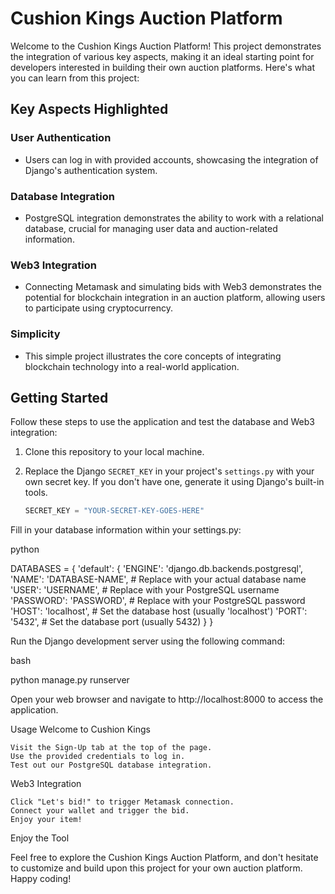 # Cushion Kings Auction Platform

Welcome to the Cushion Kings Auction Platform! This project demonstrates the integration of various key aspects, making it an ideal starting point for developers interested in building their own auction platforms. Here's what you can learn from this project:

## Key Aspects Highlighted

### User Authentication
- Users can log in with provided accounts, showcasing the integration of Django's authentication system.

### Database Integration
- PostgreSQL integration demonstrates the ability to work with a relational database, crucial for managing user data and auction-related information.

### Web3 Integration
- Connecting Metamask and simulating bids with Web3 demonstrates the potential for blockchain integration in an auction platform, allowing users to participate using cryptocurrency.

### Simplicity
- This simple project illustrates the core concepts of integrating blockchain technology into a real-world application.

## Getting Started

Follow these steps to use the application and test the database and Web3 integration:

1. Clone this repository to your local machine.

2. Replace the Django `SECRET_KEY` in your project's `settings.py` with your own secret key. If you don't have one, generate it using Django's built-in tools.

   ```python
   SECRET_KEY = "YOUR-SECRET-KEY-GOES-HERE"

Fill in your database information within your settings.py:

python

DATABASES = {
    'default': {
        'ENGINE': 'django.db.backends.postgresql',
        'NAME': 'DATABASE-NAME',  # Replace with your actual database name
        'USER': 'USERNAME',      # Replace with your PostgreSQL username
        'PASSWORD': 'PASSWORD',  # Replace with your PostgreSQL password
        'HOST': 'localhost',     # Set the database host (usually 'localhost')
        'PORT': '5432',          # Set the database port (usually 5432)
    }
}

Run the Django development server using the following command:

bash

python manage.py runserver

Open your web browser and navigate to http://localhost:8000 to access the application.

Usage
Welcome to Cushion Kings

    Visit the Sign-Up tab at the top of the page.
    Use the provided credentials to log in.
    Test out our PostgreSQL database integration.

Web3 Integration

    Click "Let's bid!" to trigger Metamask connection.
    Connect your wallet and trigger the bid.
    Enjoy your item!

Enjoy the Tool

Feel free to explore the Cushion Kings Auction Platform, and don't hesitate to customize and build upon this project for your own auction platform. Happy coding!